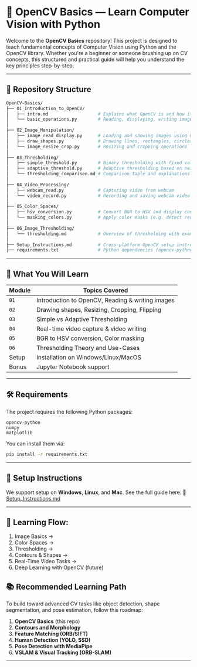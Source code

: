 
# 🧠 OpenCV Basics — Learn Computer Vision with Python

Welcome to the **OpenCV Basics** repository! This project is designed to teach fundamental concepts of Computer Vision using Python and the OpenCV library. Whether you're a beginner or someone brushing up on CV concepts, this structured and practical guide will help you understand the key principles step-by-step.

---

## 📂 Repository Structure

```bash
OpenCV-Basics/
├── 01_Introduction_to_OpenCV/
│   ├── intro.md                   # Explains what OpenCV is and how it works
│   └── basic_operations.py        # Reading, displaying, writing images, drawing lines/shapes
│
├── 02_Image_Manipulation/
│   ├── image_read_display.py      # Loading and showing images using OpenCV
│   ├── draw_shapes.py             # Drawing lines, rectangles, circles on images
│   └── image_resize_crop.py       # Resizing and cropping operations
│
├── 03_Thresholding/
│   ├── simple_threshold.py        # Binary thresholding with fixed value
│   ├── adaptive_threshold.py      # Adaptive thresholding based on neighborhood
│   └── thresholding_comparison.md # Comparison table and explanations (merged into Setup_Instructions.md)
│
├── 04_Video_Processing/
│   ├── webcam_read.py             # Capturing video from webcam
│   └── video_record.py            # Recording and saving webcam video to a file
│
├── 05_Color_Spaces/
│   ├── hsv_conversion.py          # Convert BGR to HSV and display components
│   └── masking_colors.py          # Apply color masks (e.g. detect red, blue)
│
├── 06_Image_Thresholding/
│   └── thresholding.md            # Overview of thresholding with examples
│
├── Setup_Instructions.md          # Cross-platform OpenCV setup instructions with notebook support
├── requirements.txt               # Python dependencies (opencv-python, numpy, matplotlib)

```

---

## 📌 What You Will Learn

| Module | Topics Covered                                   |
| ------ | ------------------------------------------------ |
| `01`   | Introduction to OpenCV, Reading & writing images |
| `02`   | Drawing shapes, Resizing, Cropping, Flipping     |
| `03`   | Simple vs Adaptive Thresholding                  |
| `04`   | Real-time video capture & video writing          |
| `05`   | BGR to HSV conversion, Color masking             |
| `06`   | Thresholding Theory and Use-Cases                |
| Setup  | Installation on Windows/Linux/MacOS              |
| Bonus  | Jupyter Notebook support                         |

---

## 🛠️ Requirements

The project requires the following Python packages:

```
opencv-python
numpy
matplotlib
```

You can install them via:

```bash
pip install -r requirements.txt
```

---

## 🧰 Setup Instructions

We support setup on **Windows**, **Linux**, and **Mac**. See the full guide here:
📄 [Setup\_Instructions.md](./opencv-basics-guide/opencv-basics-guide/setup_instructions.md)

---

## 🧭 Learning Flow:
1. Image Basics → 
2. Color Spaces → 
3. Thresholding → 
4. Contours & Shapes → 
5. Real-Time Video Tasks →
6. Deep Learning with OpenCV (future)


## 📚 Recommended Learning Path

To build toward advanced CV tasks like object detection, shape segmentation, and pose estimation, follow this roadmap:

1. **OpenCV Basics** (this repo)
2. **Contours and Morphology**
3. **Feature Matching (ORB/SIFT)**
4. **Human Detection (YOLO, SSD)**
5. **Pose Detection with MediaPipe**
6. **VSLAM & Visual Tracking (ORB-SLAM)**


---
